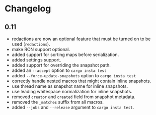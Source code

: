 # Changelog

## 0.11

* redactions are now an optional feature that must be turned on to be used (`redactions`).
* make RON support optional.
* added support for sorting maps before serialization.
* added settings support.
* added support for overriding the snapshot path.
* added an `--accept` option to `cargo insta test`
* added `--force-update-snapshots` option to `cargo insta test`
* correctly handle nested macros that might contain inline snapshots.
* use thread name as snapshot name for inline snapshots.
* use leading whitespace normalization for inline snapshots.
* removed `creator` and `created` field from snapshot metadata.
* removed the `_matches` suffix from all macros.
* added `--jobs` and `--release` argument to `cargo insta test`.
